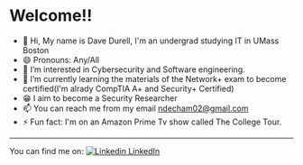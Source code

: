 # Welcome!!
- 👋 Hi, My name is Dave Durell, I'm an undergrad studying IT in UMass Boston
- 😄 Pronouns: Any/All
- 👀 I’m interested in Cybersecurity and Software engineering. 
- 🌱 I’m currently learning the materials of the Network+ exam to become certified(I'm alrady CompTIA A+ and Security+ Certified)
- 😁 I aim to become a Security Researcher
- 📫 You can reach me from my email ndecham02@gmail.com
- ⚡ Fun fact: I'm on an Amazon Prime Tv show called The College Tour.

-----------------------------------------------------------------------------
You can find me on:
[![Linkedin](https://i.sstatic.net/gVE0j.png) LinkedIn](https://www.linkedin.com/in/dave-durell-ndecham-7b61a8237/)

<!---
Durell-gotpwned/Durell-gotpwned is a ✨ special ✨ repository because its `README.md` (this file) appears on your GitHub profile.
You can click the Preview link to take a look at your changes.
--->

